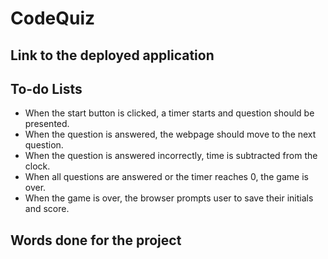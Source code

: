 # CodeQuiz

## Link to the deployed application

## To-do Lists
- When the start button is clicked, a timer starts and question should be presented.
- When the question is answered, the webpage should move to the next question.
- When the question is answered incorrectly, time is subtracted from the clock.
- When all questions are answered or the timer reaches 0, the game is over.
- When the game is over, the browser prompts user to save their initials and score.

## Words done for the project